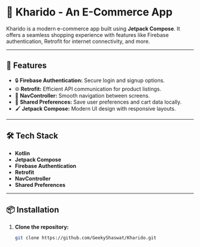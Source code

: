 # 🛒 Kharido - An E-Commerce App

Kharido is a modern e-commerce app built using **Jetpack Compose**. It offers a seamless shopping experience with features like Firebase authentication, Retrofit for internet connectivity, and more.

---

## 🚀 Features
- 🔒 **Firebase Authentication:** Secure login and signup options.
- 🌐 **Retrofit:** Efficient API communication for product listings.
- 🧭 **NavController:** Smooth navigation between screens.
- 💾 **Shared Preferences:** Save user preferences and cart data locally.
- 🖌️ **Jetpack Compose:** Modern UI design with responsive layouts.

---

## 🛠 Tech Stack
- **Kotlin**
- **Jetpack Compose**
- **Firebase Authentication**
- **Retrofit**
- **NavController**
- **Shared Preferences**

---

## 📦 Installation

1. **Clone the repository:**
   ```bash
   git clone https://github.com/GeekyShaswat/Kharido.git
